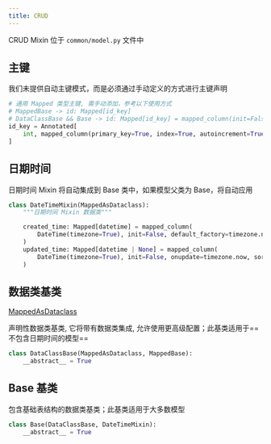 ```yaml
---
title: CRUD
---
```


CRUD Mixin 位于 `common/model.py` 文件中

## 主键

我们未提供自动主键模式，而是必须通过手动定义的方式进行主键声明

```python
# 通用 Mapped 类型主键, 需手动添加，参考以下使用方式
# MappedBase -> id: Mapped[id_key]
# DataClassBase && Base -> id: Mapped[id_key] = mapped_column(init=False)
id_key = Annotated[
    int, mapped_column(primary_key=True, index=True, autoincrement=True, sort_order=-999, comment='主键id')
]
```

## 日期时间

日期时间 Mixin 将自动集成到 Base 类中，如果模型父类为 Base，将自动应用

```python
class DateTimeMixin(MappedAsDataclass):
    """日期时间 Mixin 数据类"""

    created_time: Mapped[datetime] = mapped_column(
        DateTime(timezone=True), init=False, default_factory=timezone.now, sort_order=999, comment='创建时间'
    )
    updated_time: Mapped[datetime | None] = mapped_column(
        DateTime(timezone=True), init=False, onupdate=timezone.now, sort_order=999, comment='更新时间'
    )
```

## 数据类基类

[MappedAsDataclass](https://docs.sqlalchemy.org/en/20/orm/dataclasses.html#orm-declarative-native-dataclasses)

声明性数据类基类, 它将带有数据类集成, 允许使用更高级配置；此基类适用于==不包含日期时间的模型==

```python
class DataClassBase(MappedAsDataclass, MappedBase):
    __abstract__ = True
```

## Base 基类

包含基础表结构的数据类基类；此基类适用于大多数模型

```python
class Base(DataClassBase, DateTimeMixin):
    __abstract__ = True
```
